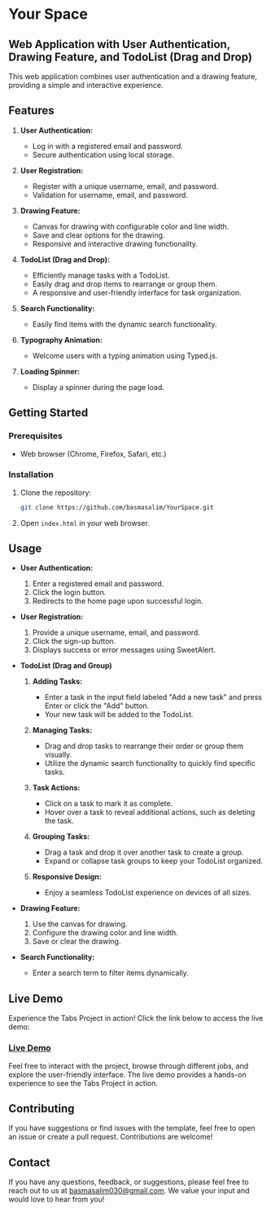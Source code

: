 # Your Space
## Web Application with User Authentication, Drawing Feature, and TodoList (Drag and Drop)

This web application combines user authentication and a drawing feature, providing a simple and interactive experience.

## Features

1. **User Authentication:**
   - Log in with a registered email and password.
   - Secure authentication using local storage.

2. **User Registration:**
   - Register with a unique username, email, and password.
   - Validation for username, email, and password.

3. **Drawing Feature:**
   - Canvas for drawing with configurable color and line width.
   - Save and clear options for the drawing.
   - Responsive and interactive drawing functionality.
     
4. **TodoList (Drag and Drop):**
   - Efficiently manage tasks with a TodoList.
   - Easily drag and drop items to rearrange or group them.
   - A responsive and user-friendly interface for task organization.

5. **Search Functionality:**
   - Easily find items with the dynamic search functionality.

6. **Typography Animation:**
   - Welcome users with a typing animation using Typed.js.

7. **Loading Spinner:**
   - Display a spinner during the page load.

## Getting Started

### Prerequisites

- Web browser (Chrome, Firefox, Safari, etc.)

### Installation

1. Clone the repository:

   ```bash
   git clone https://github.com/basmasalim/YourSpace.git
   ```
2. Open `index.html` in your web browser.

## Usage

- **User Authentication:**
     1. Enter a registered email and password.
     2. Click the login button.
     3. Redirects to the home page upon successful login.

- **User Registration:**
     1. Provide a unique username, email, and password.
     2. Click the sign-up button.
     3. Displays success or error messages using SweetAlert.

 - **TodoList (Drag and Group)**
    1. **Adding Tasks:**
       - Enter a task in the input field labeled "Add a new task" and press Enter or click the "Add" button.
       - Your new task will be added to the TodoList.
    
    2. **Managing Tasks:**
       - Drag and drop tasks to rearrange their order or group them visually.
       - Utilize the dynamic search functionality to quickly find specific tasks.
    
    3. **Task Actions:**
       - Click on a task to mark it as complete.
       - Hover over a task to reveal additional actions, such as deleting the task.
    
    4. **Grouping Tasks:**
       - Drag a task and drop it over another task to create a group.
       - Expand or collapse task groups to keep your TodoList organized.
    
    8. **Responsive Design:**
       - Enjoy a seamless TodoList experience on devices of all sizes.

- **Drawing Feature:**
     1. Use the canvas for drawing.
     2. Configure the drawing color and line width.
     3. Save or clear the drawing.

- **Search Functionality:**
     - Enter a search term to filter items dynamically.

## Live Demo

Experience the Tabs Project in action! Click the link below to access the live demo:

### [Live Demo](https://basmasalim.github.io/YourSpace/)

Feel free to interact with the project, browse through different jobs, and explore the user-friendly interface. The live demo provides a hands-on experience to see the Tabs Project in action.

## Contributing
If you have suggestions or find issues with the template, feel free to open an issue or create a pull request. Contributions are welcome!

## Contact
If you have any questions, feedback, or suggestions, please feel free to reach out to us at [basmasalim030@gmail.com](mailto:basmasalim030@gmail.com). We value your input and would love to hear from you!
